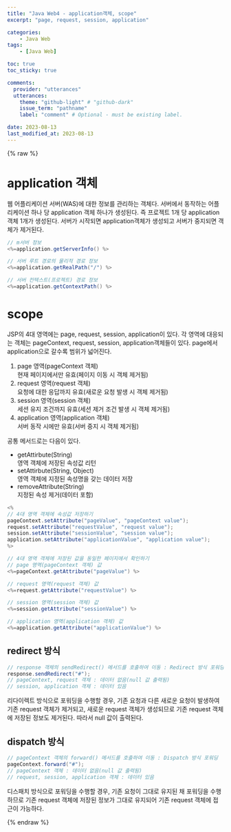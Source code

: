 ```yaml
---
title: "Java Web4 - application객체, scope"
excerpt: "page, request, session, application"

categories:
    - Java Web
tags:
    - [Java Web]

toc: true
toc_sticky: true

comments:
  provider: "utterances"
  utterances:
    theme: "github-light" # "github-dark"
    issue_term: "pathname"
    label: "comment" # Optional - must be existing label.

date: 2023-08-13
last_modified_at: 2023-08-13
---
```

{% raw %}
# application 객체
웹 어플리케이션 서버(WAS)에 대한 정보를 관리하는 객체다. 서버에서 동작하는 어플리케이션 하나 당 application 객체 하나가 생성된다. 즉 프로젝트 1개 당 application객체 1개가 생성된다. 서버가 시작되면 application객체가 생성되고 서버가 중지되면 객체가 제거된다.  
```java
// m서버 정보 
<%=application.getServerInfo() %>

// 서버 루트 경로의 물리적 경로 정보
<%=application.getRealPath("/") %>

// 서버 컨텍스트(프로젝트) 경로 정보
<%=application.getContextPath() %>
```

# scope
JSP의 4대 영역에는 page, request, session, application이 있다. 각 영역에 대응되는 객체는 pageContext, request, session, application객체들이 있다. page에서 application으로 갈수록 범위가 넓어진다.  

1. page 영역(pageContext 객체)  
현재 페이지에서만 유효(페이지 이동 시 객체 제거됨)  
2. request 영역(request 객체)  
요청에 대한 응답까지 유효(새로운 요청 발생 시 객체 제거됨)  
3. session 영역(session 객체)  
세션 유지 조건까지 유효(세션 제거 조건 발생 시 객체 제거됨)  
4. application 영역(application 객체)  
서버 동작 시에만 유효(서버 중지 시 객체 제거됨)  

공통 메서드로는 다음이 있다.  
- getAttirbute(String)  
영역 객체에 저장된 속성값 리턴  
- setAttirbute(String, Object)  
영역 객체에 지정된 속성명을 갖는 데이터 저장  
- removeAttribute(String)  
지정된 속성 제거(데이터 포함)  

```java
<%
// 4대 영역 객체에 속성값 저장하기
pageContext.setAttribute("pageValue", "pageContext value");
request.setAttribute("requestValue", "request value");
session.setAttribute("sessionValue", "session value");
application.setAttribute("applicationValue", "application value");
%>

// 4대 영역 객체에 저장된 값을 동일한 페이지에서 확인하기
// page 영역(pageContext 객체) 값
<%=pageContext.getAttribute("pageValue") %>

// request 영역(request 객체) 값
<%=request.getAttribute("requestValue") %>

// session 영역(session 객체) 값
<%=session.getAttribute("sessionValue") %>

// application 영역(application 객체) 값
<%=application.getAttribute("applicationValue") %>
```

## redirect 방식
```java
// response 객체의 sendRedirect() 메서드를 호출하여 이동 : Redirect 방식 포워딩
response.sendRedirect("#");
// pageContext, request 객체 : 데이터 없음(null 값 출력됨)
// session, application 객체 : 데이터 있음
```
리다이렉트 방식으로 포워딩을 수행할 경우, 기존 요청과 다른 새로운 요청이 발생하여 기존 request 객체가 제거되고, 새로운 request 객체가 생성되므로
기존 request 객체에 저장된 정보도 제거된다. 따라서 null 값이 출력된다.

## dispatch 방식
```java
// pageContext 객체의 forward() 메서드를 호출하여 이동 : Dispatch 방식 포워딩
pageContext.forward("#");
// pageContext 객체 : 데이터 없음(null 값 출력됨)
// request, session, application 객체 : 데이터 있음
```
디스패치 방식으로 포워딩을 수행할 경우, 기존 요청이 그대로 유지된 채 포워딩을 수행하므로 기존 request 객체에 저장된 정보가 그대로 유지되어 기존 request 객체에 접근이 가능하다.  


{% endraw %}
